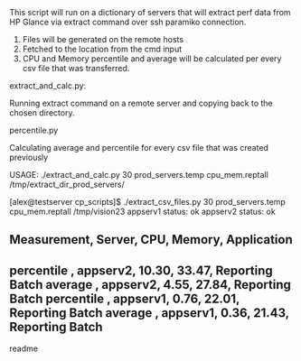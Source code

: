<snippet>
  <content><![CDATA[
${1:Project Name}

This script will run on a dictionary of servers that will extract perf data from HP Glance via extract command over ssh paramiko connection.

1. Files will be generated on the remote hosts
2. Fetched to the location from the cmd input
3. CPU and Memory percentile and average will be calculated per every csv file that was transferred.

extract_and_calc.py:

Running extract command on a remote server and copying back to the chosen directory.

percentile.py

Calculating  average and percentile for every csv file that was created previously 

USAGE:
./extract_and_calc.py 30 prod_servers.temp cpu_mem.reptall /tmp/extract_dir_prod_servers/

[alex@testserver cp_scripts]$ ./extract_csv_files.py 30 prod_servers.temp cpu_mem.reptall /tmp/vision23
appserv1
status: ok
appserv2
status: ok

Measurement,   Server,       CPU,    Memory,           Application
------------------------------------------------------------------
percentile , appserv2,     10.30,     33.47,  Reporting Batch
average    , appserv2,      4.55,     27.84,  Reporting Batch
percentile , appserv1,      0.76,     22.01,  Reporting Batch
average    , appserv1,      0.36,     21.43,  Reporting Batch
------------------------------------------------------------------
></content>
  <tabTrigger>readme</tabTrigger>
</snippet>
